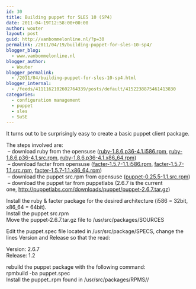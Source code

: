 ```yaml
---
id: 30
title: Building puppet for SLES 10 (SP4)
date: 2011-04-19T12:58:00+00:00
author: wouter
layout: post
guid: http://vanbommelonline.nl/?p=30
permalink: /2011/04/19/building-puppet-for-sles-10-sp4/
blogger_blog:
  - www.vanbommelonline.nl
blogger_author:
  - Wouter
blogger_permalink:
  - /2011/04/building-puppet-for-sles-10-sp4.html
blogger_internal:
  - /feeds/4111162102602764339/posts/default/4152238875461413830
categories:
  - configuration management
  - puppet
  - sles
  - SuSE
---
```

It turns out to be surprisingly easy to create a basic puppet client package.

The steps involved are:  
&nbsp;&#8211; download ruby from the opensuse ([ruby-1.8.6.p36-4.1.i586.rpm](http://software.opensuse.org/search/download?base=ALL&file=openSUSE%3A%2Finfrastructure%2FSLE_10%2Fi586%2Fruby-1.8.6.p36-4.1.i586.rpm&query=%22ruby%22),&nbsp;[ruby-1.8.6.p36-4.1.src.rpm](http://software.opensuse.org/search/download?base=ALL&file=openSUSE%3A%2Finfrastructure%2FSLE_10%2Fsrc%2Fruby-1.8.6.p36-4.1.src.rpm&query=%22ruby%22),&nbsp;[ruby-1.8.6.p36-4.1.x86_64.rpm](http://software.opensuse.org/search/download?base=ALL&file=openSUSE%3A%2Finfrastructure%2FSLE_10%2Fx86_64%2Fruby-1.8.6.p36-4.1.x86_64.rpm&query=%22ruby%22))  
&nbsp;&#8211; download facter from opensuse ([facter-1.5.7-1.1.i586.rpm](http://software.opensuse.org/search/download?base=ALL&file=system%3A%2Fmanagement%2FSLE_10%2Fi586%2Ffacter-1.5.7-1.1.i586.rpm&query=facter),&nbsp;[facter-1.5.7-1.1.src.rpm](http://software.opensuse.org/search/download?base=ALL&file=system%3A%2Fmanagement%2FSLE_10%2Fsrc%2Ffacter-1.5.7-1.1.src.rpm&query=facter),&nbsp;[facter-1.5.7-1.1.x86_64.rpm](http://software.opensuse.org/search/download?base=ALL&file=system%3A%2Fmanagement%2FSLE_10%2Fx86_64%2Ffacter-1.5.7-1.1.x86_64.rpm&query=facter))  
&nbsp;&#8211; download the puppet src.rpm from opensuse ([puppet-0.25.5-1.1.src.rpm](http://software.opensuse.org/search/download?base=ALL&file=system%3A%2Fmanagement%2FSLE_10%2Fsrc%2Fpuppet-0.25.5-1.1.src.rpm&query=puppet))  
&nbsp;&#8211; download the puppet tar from puppetlabs (2.6.7 is the current one,&nbsp;<http://puppetlabs.com/downloads/puppet/puppet-2.6.7.tar.gz>)

Install the ruby & facter package for the desired architecture (i586 = 32bit, x86_64 = 64bit).  
Install the puppet src.rpm  
Move the puppet-2.6.7.tar.gz file to /usr/src/packages/SOURCES

Edit the puppet.spec file located in /usr/src/package/SPECS, change the lines Version and Release so that the read:

Version: 2.6.7  
Release: 1.2

<div>
</div>

<div>
  rebuild the puppet package with the following command:
</div>

<div>
  rpmbuild -ba puppet.spec
</div>

<div>
</div>

<div>
  Install the puppet.<arch>.rpm found in /usr/src/packages/RPMS/<arch>/
</div>